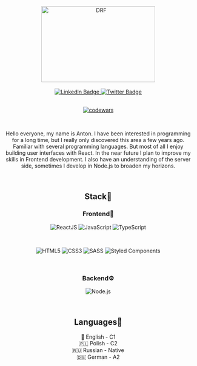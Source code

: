 <div align="center" dir="auto">
      <img src="https://i.pinimg.com/originals/91/6b/1c/916b1c0b9788ad87b9ccdfc71bbdadf3.gif" width="300" height="200" alt="DRF" align="center"/>
 <br />
 <br />
     
  <div id="badges">
  <a href="https://www.linkedin.com/in/anton-skrebatun-2a1ab9183/">
    <img src="https://img.shields.io/badge/LinkedIn-orange?style=for-the-badge&logo=linkedin&logoColor=white" alt="LinkedIn Badge"/>
  </a>
  <a href="https://t.me/Tony1923">
    <img src="https://img.shields.io/badge/Telegram-orange?style=for-the-badge&logo=Telegram&logoColor=white" alt="Twitter Badge"/>
  </a>
</div>
<br />

[![codewars](https://www.codewars.com/users/Tonysmile22/badges/large)](https://www.codewars.com/users/Tonysmile22)

<br />
      
Hello everyone, my name is Anton. I have been interested in programming for a long time, but I really only discovered this area a few years ago. Familiar with several programming languages. But most of all I enjoy building user interfaces with React. In the near future I plan to improve my skills in Frontend development. I also have an understanding of the server side, sometimes I develop in Node.js to broaden my horizons.

   <br />

## Stack🚀

### Frontend🐥

![ReactJS](https://img.shields.io/badge/react-2F4F4F.svg?style=for-the-badge&logo=react&logoColor=%2361DAFB)
![JavaScript](https://img.shields.io/badge/javascript-FFD700.svg?style=for-the-badge&logo=javascript&logoColor=black)
![TypeScript](https://img.shields.io/badge/typescript-0000CD.svg?style=for-the-badge&logo=typescript&logoColor=white)

<br />

![HTML5](https://img.shields.io/badge/html5-%23E34F26.svg?style=for-the-badge&logo=html5&logoColor=white)
![CSS3](https://img.shields.io/badge/css3-%23007ACC.svg?style=for-the-badge&logo=css3&logoColor=white)
![SASS](https://img.shields.io/badge/SASS-4682B4.svg?style=for-the-badge&logo=SASS&logoColor=white)
![Styled Components](https://img.shields.io/badge/styled--components-7B68EE?style=for-the-badge&logo=styled-components&logoColor=white)

<br />

### Backend⚙️

![Node.js](https://img.shields.io/badge/node.js-008000.svg?style=for-the-badge&logo=node.js&logoColor=white)

<br />

## Languages🦜

 🏴󠁧󠁢󠁥󠁮󠁧󠁿 English - C1 <br>
 🇵🇱 Polish - C2 <br>
 🇷🇺 Russian - Native <br>
 🇩🇪 German - A2 
